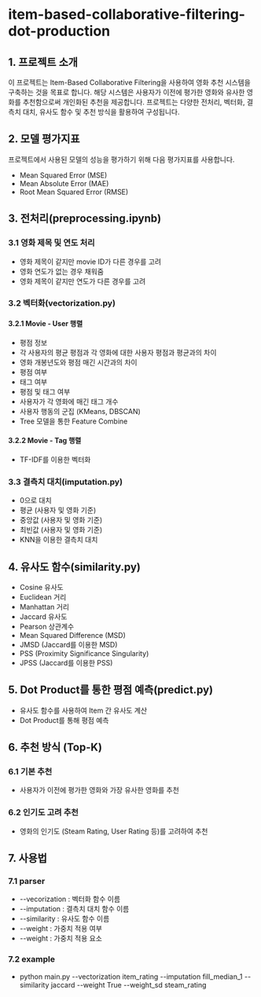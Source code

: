 # item-based-collaborative-filtering-dot-production

## 1. 프로젝트 소개

이 프로젝트는 Item-Based Collaborative Filtering을 사용하여 영화 추천 시스템을 구축하는 것을 목표로 합니다. 해당 시스템은 사용자가 이전에 평가한 영화와 유사한 영화를 추천함으로써 개인화된 추천을 제공합니다. 프로젝트는 다양한 전처리, 벡터화, 결측치 대치, 유사도 함수 및 추천 방식을 활용하여 구성됩니다.

## 2. 모델 평가지표

프로젝트에서 사용된 모델의 성능을 평가하기 위해 다음 평가지표를 사용합니다.

- Mean Squared Error (MSE)
- Mean Absolute Error (MAE)
- Root Mean Squared Error (RMSE)

## 3. 전처리(preprocessing.ipynb)

### 3.1 영화 제목 및 연도 처리

- 영화 제목이 같지만 movie ID가 다른 경우를 고려
- 영화 연도가 없는 경우 채워줌
- 영화 제목이 같지만 연도가 다른 경우를 고려

### 3.2 벡터화(vectorization.py)

#### 3.2.1 Movie - User 행렬

- 평점 정보
- 각 사용자의 평균 평점과 각 영화에 대한 사용자 평점과 평균과의 차이
- 영화 개봉년도와 평점 매긴 시간과의 차이
- 평점 여부
- 태그 여부
- 평점 및 태그 여부
- 사용자가 각 영화에 매긴 태그 개수
- 사용자 행동의 군집 (KMeans, DBSCAN)
- Tree 모델을 통한 Feature Combine

#### 3.2.2 Movie - Tag 행렬

- TF-IDF를 이용한 벡터화

### 3.3 결측치 대치(imputation.py)

- 0으로 대치
- 평균 (사용자 및 영화 기준)
- 중앙값 (사용자 및 영화 기준)
- 최빈값 (사용자 및 영화 기준)
- KNN을 이용한 결측치 대치

## 4. 유사도 함수(similarity.py)

- Cosine 유사도
- Euclidean 거리
- Manhattan 거리
- Jaccard 유사도
- Pearson 상관계수
- Mean Squared Difference (MSD)
- JMSD (Jaccard를 이용한 MSD)
- PSS (Proximity Significance Singularity)
- JPSS (Jaccard를 이용한 PSS)

## 5. Dot Product를 통한 평점 예측(predict.py)

- 유사도 함수를 사용하여 Item 간 유사도 계산
- Dot Product를 통해 평점 예측

## 6. 추천 방식 (Top-K)

### 6.1 기본 추천

- 사용자가 이전에 평가한 영화와 가장 유사한 영화를 추천

### 6.2 인기도 고려 추천

- 영화의 인기도 (Steam Rating, User Rating 등)를 고려하여 추천

## 7. 사용법
### 7.1 parser
  - --vecorization : 벡터화 함수 이름
  - --imputation : 결측치 대치 함수 이름
  - --similarity : 유사도 함수 이름
  - --weight : 가중치 적용 여부
  - --weight : 가중치 적용 요소
### 7.2 example
  - python main.py --vectorization item_rating --imputation fill_median_1 --similarity jaccard --weight True --weight_sd steam_rating

